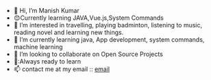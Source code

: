 - 👋 Hi, I’m Manish Kumar
- 😊Currently learning JAVA,Vue.js,System Commands
- 👀 I’m interested in travelling, playing badminton, listening to music, reading novel and learning new things.  
- 🌱 I’m currently learning java, App development, system commands, machine learning
- 💞️ I’m looking to collaborate on Open Source Projects
- 💫:Always ready to learn
- 📫 contact me at my email :: [email](mailto:21f1004250@student.onlinedegree.iitm.ac.in)


<!---
maniesh1/maniesh1 is a ✨ special ✨ repository because its `README.md` (this file) appears on your GitHub profile.
You can click the Preview link to take a look at your changes.
--->
